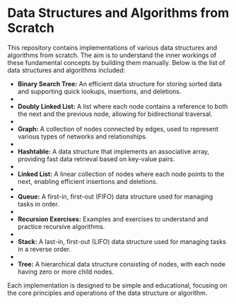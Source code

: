 # Data Structures and Algorithms from Scratch

This repository contains implementations of various data structures and algorithms from scratch. The aim is to understand the inner workings of these fundamental concepts by building them manually. Below is the list of data structures and algorithms included:

- **Binary Search Tree:** An efficient data structure for storing sorted data and supporting quick lookups, insertions, and deletions.
- 
- **Doubly Linked List:** A list where each node contains a reference to both the next and the previous node, allowing for bidirectional traversal.
- 
- **Graph:** A collection of nodes connected by edges, used to represent various types of networks and relationships.
- 
- **Hashtable:** A data structure that implements an associative array, providing fast data retrieval based on key-value pairs.
- 
- **Linked List:** A linear collection of nodes where each node points to the next, enabling efficient insertions and deletions.
- 
- **Queue:** A first-in, first-out (FIFO) data structure used for managing tasks in order.
- 
- **Recursion Exercises:** Examples and exercises to understand and practice recursive algorithms.
- 
- **Stack:** A last-in, first-out (LIFO) data structure used for managing tasks in a reverse order.
- 
- **Tree:** A hierarchical data structure consisting of nodes, with each node having zero or more child nodes.

Each implementation is designed to be simple and educational, focusing on the core principles and operations of the data structure or algorithm.
